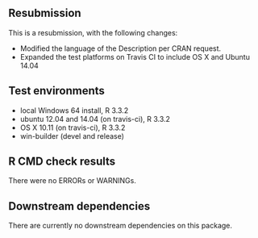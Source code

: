 ## Resubmission

This is a resubmission, with the following changes:

* Modified the language of the Description per CRAN request.
* Expanded the test platforms on Travis CI to include OS X and Ubuntu 14.04


## Test environments

* local Windows 64 install, R 3.3.2
* ubuntu 12.04 and 14.04 (on travis-ci), R 3.3.2
* OS X 10.11 (on travis-ci), R 3.3.2
* win-builder (devel and release)

## R CMD check results

There were no ERRORs or WARNINGs.

## Downstream dependencies

There are currently no downstream dependencies on this package.
